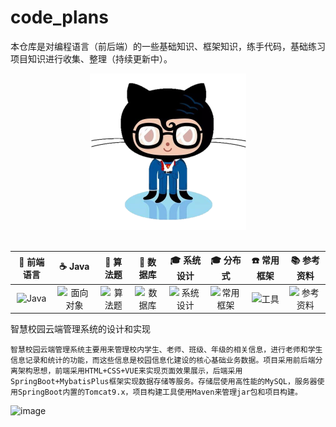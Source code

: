 # code_plans

本仓库是对编程语言（前后端）的一些基础知识、框架知识，练手代码，基础练习项目知识进行收集、整理（持续更新中）。<br/>

<div align="center"><img src="https://github.com/DuHouAn/ImagePro/raw/master/logo.png" width="250px"/></div>

<div align="center">

</div><br/>

|                           👫 前端语言                            |                        ☕️ Java                             |                           📝 算法题                           |                           💾 数据库                           |                          🎓 系统设计                          |                       🎓 分布式                           |                   ☎️ 常用框架                  |                          📚 参考资料                          |
| :----------------------------------------------------------: | :----------------------------------------------------------: | :----------------------------------------------------------: | :----------------------------------------------------------: | :----------------------------------------------------------: | :----------------------------------------------------------: | :----------------------------------------------------------: | :----------------------------------------------------------: |
| <a><img src="https://img.shields.io/badge/前端语言-三剑客、vue-green.svg" alt="Java"/></a> | <a><img src="https://img.shields.io/badge/java-Java-yellow.svg" alt="面向对象"/></a> | <a><img src="https://img.shields.io/badge/programming-算法题-orange.svg" alt="算法题"/></a> | <a><img src="https://img.shields.io/badge/database-数据库-red.svg" alt="数据库"/></a> | <a><img src="https://img.shields.io/badge/system design-系统设计-9cf.svg" alt="系统设计"/></a> | <a><img src="https://img.shields.io/badge/distributed system-分布式-lightgrey.svg" alt="常用框架"/></a> | <a><img src="https://img.shields.io/badge/framework-常用框架-blueviolet.svg" alt="工具"/></a> | <a><img src="https://img.shields.io/badge/reference-参考资料-1ce.svg" alt="参考资料"/></a> |









智慧校园云端管理系统的设计和实现

    智慧校园云端管理系统主要用来管理校内学生、老师、班级、年级的相关信息，进行老师和学生信息记录和统计的功能，而这些信息是校园信息化建设的核心基础业务数据。项目采用前后端分离架构思想，前端采用HTML+CSS+VUE来实现页面效果展示，后端采用SpringBoot+MybatisPlus框架实现数据存储等服务。存储层使用高性能的MySQL，服务器使用SpringBoot内置的Tomcat9.x，项目构建工具使用Maven来管理jar包和项目构建。

![image](https://github.com/Nolan-Kuang/plans/assets/99458644/7f89a54b-0bea-4b25-a260-f1876c725475)



